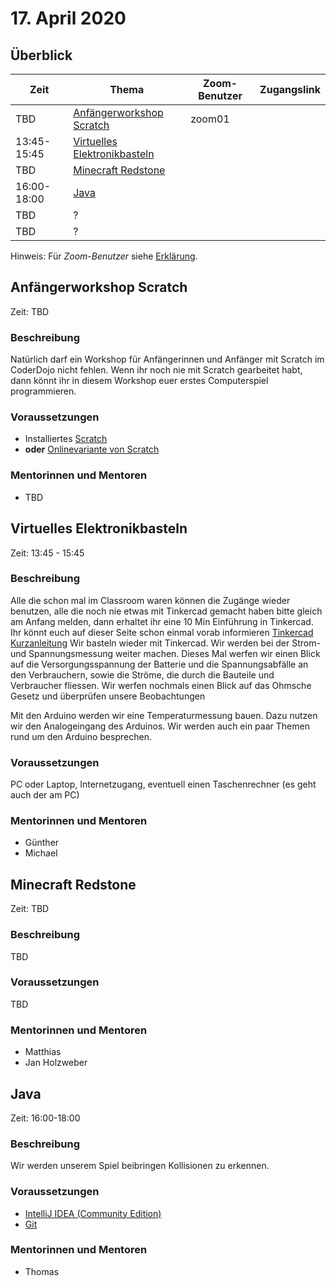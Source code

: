 # 17. April 2020


## Überblick

| Zeit        | Thema                                                             | Zoom-Benutzer | Zugangslink                                                |
|-------------|-------------------------------------------------------------------|---------------|------------------------------------------------------------|
| TBD         | [Anfängerworkshop Scratch](#anfängerworkshop-scratch)             | zoom01        |                                                            |
| 13:45-15:45 | [Virtuelles Elektronikbasteln](#virtuelles-elektronikbasteln)     |               |                                                            |
| TBD         | [Minecraft Redstone](#minecraft-redstone)                         |               |                                                            |
| 16:00-18:00 | [Java](#java)                                                     |               |                                                            |
| TBD         | ?                                                                 |               |                                                            |
| TBD         | ?                                                                 |               |                                                            |

Hinweis: Für *Zoom-Benutzer* siehe [Erklärung](https://github.com/coderdojo-linz/coderdojo-online/blob/master/Zoom.md).

## Anfängerworkshop Scratch

Zeit: TBD

### Beschreibung

Natürlich darf ein Workshop für Anfängerinnen und Anfänger mit Scratch im CoderDojo nicht fehlen. Wenn ihr noch nie mit Scratch gearbeitet habt, dann könnt ihr in diesem Workshop euer erstes Computerspiel programmieren.

### Voraussetzungen

* Installiertes [Scratch](https://scratch.mit.edu/download)
* **oder** [Onlinevariante von Scratch](https://scratch.mit.edu/)

### Mentorinnen und Mentoren

* TBD


## Virtuelles Elektronikbasteln

Zeit: 13:45 - 15:45

### Beschreibung

Alle die schon mal im Classroom waren können die Zugänge wieder benutzen, alle die noch nie etwas mit Tinkercad gemacht haben bitte gleich am Anfang melden, dann erhaltet ihr eine 10 Min Einführung in Tinkercad. Ihr könnt euch auf dieser Seite schon einmal vorab informieren [Tinkercad Kurzanleitung](https://www.smarthome-tricks.de/esp8266-einfuehrung/arduino-schaltung-mit-tinkercad-simulieren/)
Wir basteln wieder mit Tinkercad. Wir werden bei der Strom- und Spannungsmessung weiter machen. Dieses Mal werfen wir einen Blick auf die Versorgungsspannung der Batterie und die Spannungsabfälle an den Verbrauchern, sowie die Ströme, die durch die Bauteile und Verbraucher fliessen. Wir werfen nochmals einen Blick auf das Ohmsche Gesetz und überprüfen unsere Beobachtungen

Mit den Arduino werden wir eine Temperaturmessung bauen. Dazu nutzen wir den Analogeingang des Arduinos. Wir werden auch ein paar Themen rund um den Arduino besprechen. 

### Voraussetzungen

PC oder Laptop, Internetzugang, eventuell einen Taschenrechner (es geht auch der am PC)

### Mentorinnen und Mentoren

* Günther
* Michael


## Minecraft Redstone

Zeit: TBD

### Beschreibung

TBD

### Voraussetzungen

TBD

### Mentorinnen und Mentoren

* Matthias
* Jan Holzweber

## Java

Zeit: 16:00-18:00

### Beschreibung

Wir werden unserem Spiel beibringen Kollisionen zu erkennen.

### Voraussetzungen

* [IntelliJ IDEA (Community Edition)](https://www.jetbrains.com/de-de/idea/download/#section=windows)
* [Git](https://git-scm.com/download/win)

### Mentorinnen und Mentoren

* Thomas
